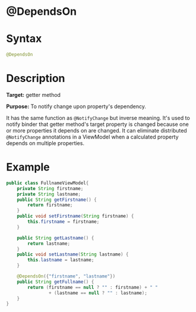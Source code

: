 # @DependsOn

Syntax
======
``` java
@DependsOn
```

Description
===========
**Target:** getter method

**Purpose:** To notify change upon property's dependency.

It has the same function as ` @NotifyChange ` but inverse meaning. It's used to notify binder that getter method's target property is changed because one or more properties it depends on are changed. It can eliminate distributed ` @NotifyChange` annotations in a ViewModel when a calculated property depends on multiple properties.

Example
=======
``` java
public class FullnameViewModel{
    private String firstname;
    private String lastname;
    public String getFirstname() {
        return firstname;
    }
    public void setFirstname(String firstname) {
        this.firstname = firstname;
    }

    public String getLastname() {
        return lastname;
    }
    public void setLastname(String lastname) {
        this.lastname = lastname;
    }

    @DependsOn({"firstname", "lastname"})
    public String getFullname() {
        return (firstname == null ? "" : firstname) + " "
                + (lastname == null ? "" : lastname);
    }
}
```
